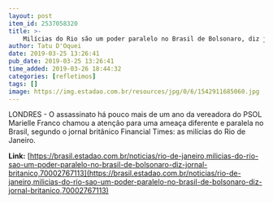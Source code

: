 ```yaml
---
layout: post
item_id: 2537058320
title: >-
    Milícias do Rio são um poder paralelo no Brasil de Bolsonaro, diz jornal britânico
author: Tatu D'Oquei
date: 2019-03-25 13:26:41
pub_date: 2019-03-25 13:26:41
time_added: 2019-03-26 18:44:32
categories: [refletimos]
tags: []
image: https://img.estadao.com.br/resources/jpg/0/6/1542911685060.jpg
---
```


LONDRES - O assassinato há pouco mais de um ano da vereadora do PSOL Marielle Franco chamou a atenção para uma ameaça diferente e paralela no Brasil, segundo o jornal britânico Financial Times: as milícias do Rio de Janeiro.

**Link:** [https://brasil.estadao.com.br/noticias/rio-de-janeiro,milicias-do-rio-sao-um-poder-paralelo-no-brasil-de-bolsonaro-diz-jornal-britanico,70002767113](https://brasil.estadao.com.br/noticias/rio-de-janeiro,milicias-do-rio-sao-um-poder-paralelo-no-brasil-de-bolsonaro-diz-jornal-britanico,70002767113)

